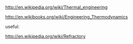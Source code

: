 http://en.wikipedia.org/wiki/Thermal_engineering

http://en.wikibooks.org/wiki/Engineering_Thermodynamics

useful:

http://en.wikipedia.org/wiki/Refractory
